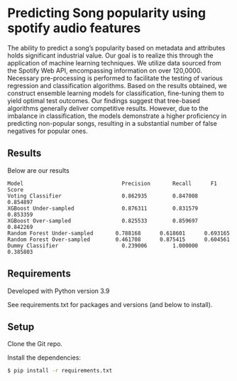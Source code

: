 # Predicting Song popularity using spotify audio features

The ability to predict a song’s popularity based on metadata and attributes holds significant industrial value. Our goal is to realize this through the application of machine learning techniques. We utilize data sourced from the Spotify Web API, encompassing information on over 120,0000. Necessary pre-processing is performed to facilitate the testing of various regression and classification algorithms. Based on the results obtained, we construct ensemble learning models for classification, fine-tuning them to yield optimal test outcomes. Our findings suggest that tree-based algorithms generally deliver competitive results. However, due to the imbalance in classification, the models demonstrate a higher proficiency in predicting non-popular songs, resulting in a substantial number of false negatives for popular ones.

## Results
Below are our results

```
Model	                            Precision	    Recall	    F1 Score
Voting Classifier	                0.862935	    0.847008	  0.854897
XGBoost Under-sampled	            0.876311	    0.831579	  0.853359
XGBoost Over-sampled	            0.825533	    0.859697	  0.842269
Random Forest Under-sampled	      0.788168	    0.618601	  0.693165
Random Forest Over-sampled	      0.461708	    0.875415	  0.604561
Dummy Classifier	                0.239006	    1.000000	  0.385803
```

## Requirements

Developed with Python version 3.9

See requirements.txt for packages and versions (and below to install).

## Setup

Clone the Git repo.

Install the dependencies:

```bash
$ pip install -r requirements.txt
```
